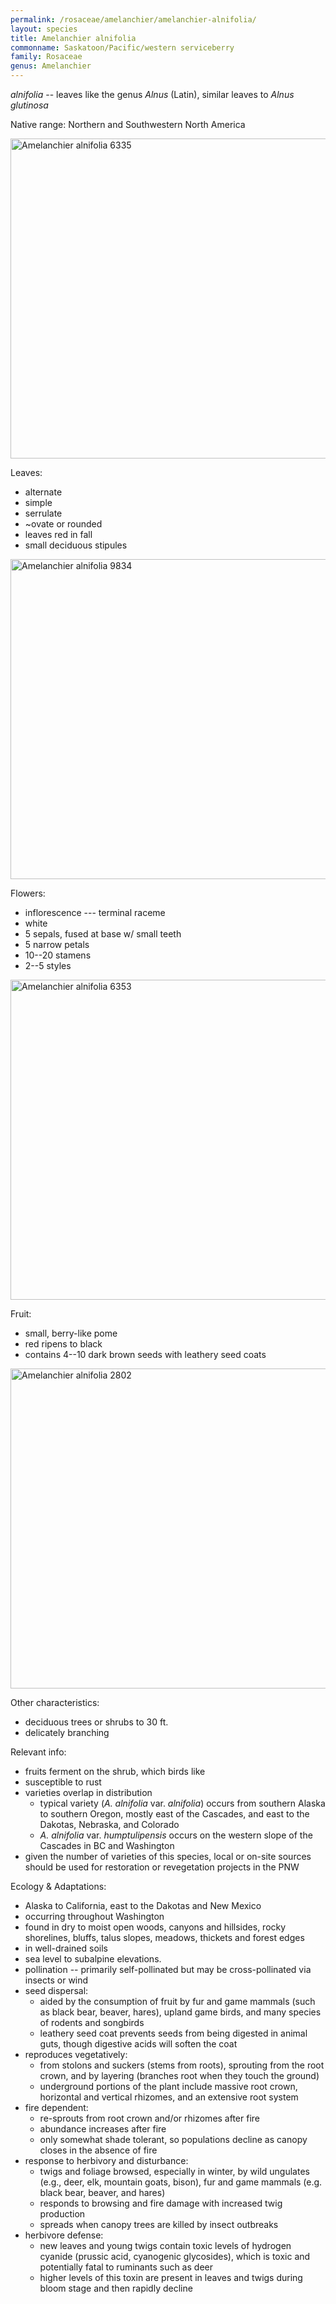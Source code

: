 ```yaml
---
permalink: /rosaceae/amelanchier/amelanchier-alnifolia/
layout: species
title: Amelanchier alnifolia
commonname: Saskatoon/Pacific/western serviceberry
family: Rosaceae
genus: Amelanchier
---
```


*alnifolia* -- leaves like the genus *Alnus* (Latin), similar leaves to *Alnus glutinosa*

Native range: Northern and Southwestern North America

<a title="Walter Siegmund / CC BY-SA (https://creativecommons.org/licenses/by-sa/3.0)" href="https://commons.wikimedia.org/wiki/File:Amelanchier_alnifolia_6335.JPG"><img width="512" alt="Amelanchier alnifolia 6335" src="https://upload.wikimedia.org/wikipedia/commons/thumb/3/36/Amelanchier_alnifolia_6335.JPG/512px-Amelanchier_alnifolia_6335.JPG"></a>

Leaves:
  - alternate
  - simple
  - serrulate
  - ~ovate or rounded
  - leaves red in fall
  - small deciduous stipules

<a title="Walter Siegmund / CC BY-SA (https://creativecommons.org/licenses/by-sa/3.0)" href="https://commons.wikimedia.org/wiki/File:Amelanchier_alnifolia_9834.JPG"><img width="512" alt="Amelanchier alnifolia 9834" src="https://upload.wikimedia.org/wikipedia/commons/thumb/9/9d/Amelanchier_alnifolia_9834.JPG/512px-Amelanchier_alnifolia_9834.JPG"></a>

Flowers:
  - inflorescence --- terminal raceme
  - white
  - 5 sepals, fused at base w/ small teeth
  - 5 narrow petals
  - 10--20 stamens
  - 2--5 styles

<a title="Walter Siegmund / CC BY-SA (https://creativecommons.org/licenses/by-sa/3.0)" href="https://commons.wikimedia.org/wiki/File:Amelanchier_alnifolia_6353.JPG"><img width="512" alt="Amelanchier alnifolia 6353" src="https://upload.wikimedia.org/wikipedia/commons/thumb/9/9e/Amelanchier_alnifolia_6353.JPG/512px-Amelanchier_alnifolia_6353.JPG"></a>

Fruit:
  - small, berry-like pome
  - red ripens to black
  - contains 4--10 dark brown seeds with leathery seed coats

<a title="Walter Siegmund / CC BY-SA (https://creativecommons.org/licenses/by-sa/3.0)" href="https://commons.wikimedia.org/wiki/File:Amelanchier_alnifolia_2802.JPG"><img width="512" alt="Amelanchier alnifolia 2802" src="https://upload.wikimedia.org/wikipedia/commons/thumb/9/9d/Amelanchier_alnifolia_2802.JPG/512px-Amelanchier_alnifolia_2802.JPG"></a>

Other characteristics:
  - deciduous trees or shrubs to 30 ft.
  - delicately branching

Relevant info:
  - fruits ferment on the shrub, which birds like
  - susceptible to rust
  - varieties overlap in distribution
    - typical variety (*A. alnifolia* var. *alnifolia*) occurs from southern Alaska to southern Oregon, mostly east of the Cascades, and east to the Dakotas, Nebraska, and Colorado
    - *A. alnifolia* var. *humptulipensis* occurs on the western slope of the Cascades in BC and Washington
  - given the number of varieties of this species, local or on-site sources should be used for restoration or revegetation projects in the PNW

Ecology & Adaptations:
  - Alaska to California, east to the Dakotas and New Mexico
  - occurring throughout Washington
  - found in dry to moist open woods, canyons and hillsides, rocky shorelines, bluffs, talus slopes, meadows, thickets and forest edges
  - in well-drained soils
  - sea level to subalpine elevations.
  - pollination -- primarily self-pollinated but may be cross-pollinated via insects or wind
  - seed dispersal:
    - aided by the consumption of fruit by fur and game mammals (such as black bear, beaver, hares), upland game birds, and many species of rodents and songbirds
    - leathery seed coat prevents seeds from being digested in animal guts, though digestive acids will soften the coat
  - reproduces vegetatively:
    - from stolons and suckers (stems from roots), sprouting from the root crown, and by layering (branches root when they touch the ground)
    - underground portions of the plant include massive root crown, horizontal and vertical rhizomes, and an extensive root system
  - fire dependent:
    - re-sprouts from root crown and/or rhizomes after fire
    - abundance increases after fire
    - only somewhat shade tolerant, so populations decline as canopy closes in the absence of fire
  - response to herbivory and disturbance:
    - twigs and foliage browsed, especially in winter, by wild ungulates (e.g., deer, elk, mountain goats, bison), fur and game mammals (e.g. black bear, beaver, and hares)
    - responds to browsing and fire damage with increased twig production
    - spreads when canopy trees are killed by insect outbreaks
  - herbivore defense:
    - new leaves and young twigs contain toxic levels of hydrogen cyanide (prussic acid, cyanogenic glycosides), which is toxic and potentially fatal to ruminants such as deer
    - higher levels of this toxin are present in leaves and twigs during bloom stage and then rapidly decline
